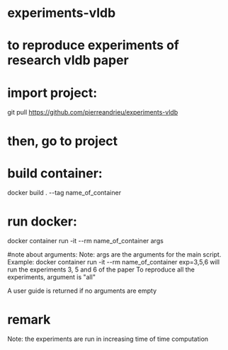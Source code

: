 # experiments-vldb
# to reproduce experiments of research vldb paper 

# import project: 
git pull https://github.com/pierreandrieu/experiments-vldb

# then,  go to project

# build container: 
docker build . --tag name_of_container

# run docker:
docker container run -it --rm name_of_container args

#note about arguments:
Note: args are the arguments for the main script. 
Example: docker container run -it --rm name_of_container exp=3,5,6 
will run the experiments 3, 5 and 6 of the paper
To reproduce all the experiments, argument is "all"

A user guide is returned if no arguments are empty

# remark
Note: the experiments are run in increasing time of time computation




